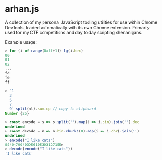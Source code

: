 # arhan.js

A collection of my personal JavaScript tooling utilities for use within Chrome DevTools, loaded automatically with its own Chrome extension. Primarily used for my CTF competitions and day to day scripting shenanigans.

Example usage:

```js
> for (i of range(0xff+1)) lg(i.hex)
00
01
02
...
fd
fe
ff
```

```js
> `1
  3
  5
  7
  9`.split(nl).sum.cp // copy to clipboard
Number {25}
```

```js
> const encode = s => s.split('').map(i => i.bin).join('').dec
undefined
> const decode = n => n.bin.chunks(8).map(i => i.chr).join('')
undefined
> encode("I like cats")
88404700403956105303127155n
> decode(encode("I like cats"))
'I like cats'
```
